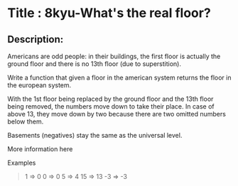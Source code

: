 # Title : 8kyu-What's the real floor?

## Description:

Americans are odd people: in their buildings, the first floor is actually the ground floor and there is no 13th floor (due to superstition).

Write a function that given a floor in the american system returns the floor in the european system.

With the 1st floor being replaced by the ground floor and the 13th floor being removed, the numbers move down to take their place. In case of above 13, they move down by two because there are two omitted numbers below them.

Basements (negatives) stay the same as the universal level.

More information here

Examples

> 1 => 0
> 0 => 0
> 5 => 4
> 15 => 13
> -3 => -3
